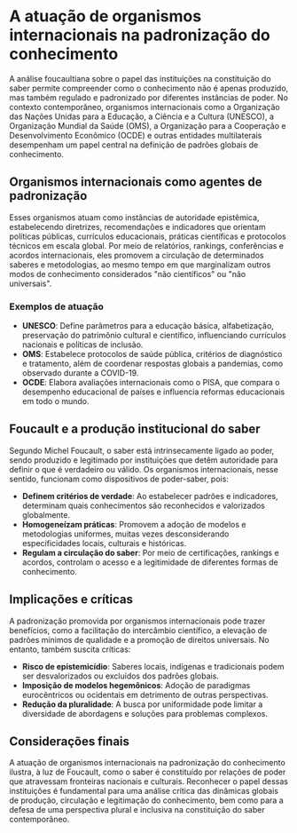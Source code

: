 # A atuação de organismos internacionais na padronização do conhecimento

A análise foucaultiana sobre o papel das instituições na constituição do saber permite compreender como o conhecimento não é apenas produzido, mas também regulado e padronizado por diferentes instâncias de poder. No contexto contemporâneo, organismos internacionais como a Organização das Nações Unidas para a Educação, a Ciência e a Cultura (UNESCO), a Organização Mundial da Saúde (OMS), a Organização para a Cooperação e Desenvolvimento Econômico (OCDE) e outras entidades multilaterais desempenham um papel central na definição de padrões globais de conhecimento.

## Organismos internacionais como agentes de padronização

Esses organismos atuam como instâncias de autoridade epistêmica, estabelecendo diretrizes, recomendações e indicadores que orientam políticas públicas, currículos educacionais, práticas científicas e protocolos técnicos em escala global. Por meio de relatórios, rankings, conferências e acordos internacionais, eles promovem a circulação de determinados saberes e metodologias, ao mesmo tempo em que marginalizam outros modos de conhecimento considerados "não científicos" ou "não universais".

### Exemplos de atuação

- **UNESCO**: Define parâmetros para a educação básica, alfabetização, preservação do patrimônio cultural e científico, influenciando currículos nacionais e políticas de inclusão.
- **OMS**: Estabelece protocolos de saúde pública, critérios de diagnóstico e tratamento, além de coordenar respostas globais a pandemias, como observado durante a COVID-19.
- **OCDE**: Elabora avaliações internacionais como o PISA, que compara o desempenho educacional de países e influencia reformas educacionais em todo o mundo.

## Foucault e a produção institucional do saber

Segundo Michel Foucault, o saber está intrinsecamente ligado ao poder, sendo produzido e legitimado por instituições que detêm autoridade para definir o que é verdadeiro ou válido. Os organismos internacionais, nesse sentido, funcionam como dispositivos de poder-saber, pois:

- **Definem critérios de verdade**: Ao estabelecer padrões e indicadores, determinam quais conhecimentos são reconhecidos e valorizados globalmente.
- **Homogeneízam práticas**: Promovem a adoção de modelos e metodologias uniformes, muitas vezes desconsiderando especificidades locais, culturais e históricas.
- **Regulam a circulação do saber**: Por meio de certificações, rankings e acordos, controlam o acesso e a legitimidade de diferentes formas de conhecimento.

## Implicações e críticas

A padronização promovida por organismos internacionais pode trazer benefícios, como a facilitação do intercâmbio científico, a elevação de padrões mínimos de qualidade e a promoção de direitos universais. No entanto, também suscita críticas:

- **Risco de epistemicídio**: Saberes locais, indígenas e tradicionais podem ser desvalorizados ou excluídos dos padrões globais.
- **Imposição de modelos hegemônicos**: Adoção de paradigmas eurocêntricos ou ocidentais em detrimento de outras perspectivas.
- **Redução da pluralidade**: A busca por uniformidade pode limitar a diversidade de abordagens e soluções para problemas complexos.

## Considerações finais

A atuação de organismos internacionais na padronização do conhecimento ilustra, à luz de Foucault, como o saber é constituído por relações de poder que atravessam fronteiras nacionais e culturais. Reconhecer o papel dessas instituições é fundamental para uma análise crítica das dinâmicas globais de produção, circulação e legitimação do conhecimento, bem como para a defesa de uma perspectiva plural e inclusiva na constituição do saber contemporâneo.